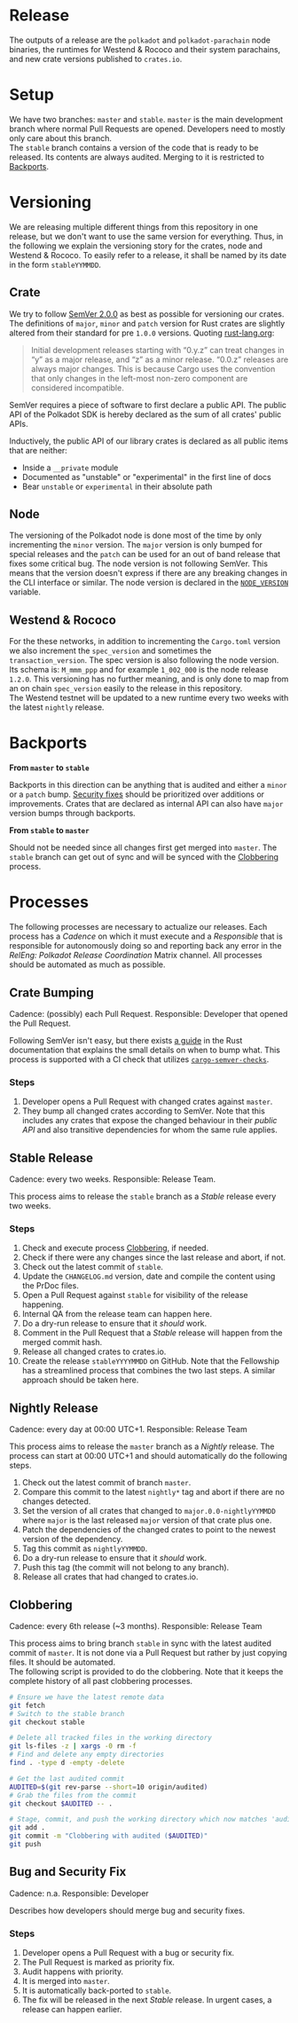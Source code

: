 # Release

The outputs of a release are the `polkadot` and `polkadot-parachain` node binaries, the runtimes for Westend & Rococo
and their system parachains, and new crate versions published to `crates.io`.

# Setup

We have two branches: `master` and `stable`. `master` is the main development branch where normal Pull Requests are
opened. Developers need to mostly only care about this branch.  
The `stable` branch contains a version of the code that is ready to be released. Its contents are always audited.
Merging to it is restricted to [Backports](#backports).

# Versioning

We are releasing multiple different things from this repository in one release, but we don't want to use the same
version for everything. Thus, in the following we explain the versioning story for the crates, node and Westend &
Rococo. To easily refer to a release, it shall be named by its date in the form `stableYYMMDD`.

## Crate

We try to follow [SemVer 2.0.0](https://semver.org/) as best as possible for versioning our crates. The definitions of
`major`, `minor` and `patch` version for Rust crates are slightly altered from their standard for pre `1.0.0` versions.
Quoting [rust-lang.org](https://doc.rust-lang.org/cargo/reference/semver.html):  

>Initial development releases starting with “0.y.z” can treat changes in “y” as a major release, and “z” as a minor
release. “0.0.z” releases are always major changes. This is because Cargo uses the convention that only changes in the
left-most non-zero component are considered incompatible.

SemVer requires a piece of software to first declare a public API. The public API of the Polkadot SDK
is hereby declared as the sum of all crates' public APIs.

Inductively, the public API of our library crates is declared as all public items that are neither:
- Inside a `__private` module
- Documented as "unstable" or "experimental" in the first line of docs
- Bear `unstable` or `experimental` in their absolute path

## Node

The versioning of the Polkadot node is done most of the time by only incrementing the `minor` version. The `major`
version is only bumped for special releases and the `patch` can be used for an out of band release that fixes some
critical bug. The node version is not following SemVer. This means that the version doesn't express if there are any
breaking changes in the CLI interface or similar. The node version is declared in the
[`NODE_VERSION`](https://paritytech.github.io/polkadot-sdk/master/polkadot_node_primitives/constant.NODE_VERSION.html)
variable.

## Westend & Rococo

For the these networks, in addition to incrementing the `Cargo.toml` version we also increment the `spec_version` and
sometimes the `transaction_version`. The spec version is also following the node version. Its schema is: `M_mmm_ppp` and
for example `1_002_000` is the node release `1.2.0`. This versioning has no further meaning, and is only done to map
from an on chain `spec_version` easily to the release in this repository.  
The Westend testnet will be updated to a new runtime every two weeks with the latest `nightly` release.

# Backports

**From `master` to `stable`**

Backports in this direction can be anything that is audited and either a `minor` or a `patch` bump. [Security
fixes](#bug-and-security-fix) should be prioritized over additions or improvements. Crates that are declared as internal
API can also have `major` version bumps through backports.

**From `stable` to `master`**

Should not be needed since all changes first get merged into `master`. The `stable` branch can get out of sync and will
be synced with the [Clobbering](#clobbering) process.

# Processes

The following processes are necessary to actualize our releases. Each process has a *Cadence* on which it must execute
and a *Responsible* that is responsible for autonomously doing so and reporting back any error in the *RelEng: Polkadot
Release Coordination* Matrix channel. All processes should be automated as much as possible.

## Crate Bumping

Cadence: (possibly) each Pull Request. Responsible: Developer that opened the Pull Request.

Following SemVer isn't easy, but there exists [a guide](https://doc.rust-lang.org/cargo/reference/semver.html) in the
Rust documentation that explains the small details on when to bump what. This process is supported with a CI check that
utilizes [`cargo-semver-checks`](https://github.com/obi1kenobi/cargo-semver-checks).

### Steps

1. Developer opens a Pull Request with changed crates against `master`.
1. They bump all changed crates according to SemVer. Note that this includes any crates that expose the changed
   behaviour in their *public API* and also transitive dependencies for whom the same rule applies.

## Stable Release

Cadence: every two weeks. Responsible: Release Team.

This process aims to release the `stable` branch as a *Stable* release every two weeks.

### Steps

1. Check and execute process [Clobbering](#clobbering), if needed.
2. Check if there were any changes since the last release and abort, if not.
3. Check out the latest commit of `stable`.
4. Update the `CHANGELOG.md` version, date and compile the content using the PrDoc files.
5. Open a Pull Request against `stable` for visibility of the release happening.
6. Internal QA from the release team can happen here.
7. Do a dry-run release to ensure that it *should* work.
8. Comment in the Pull Request that a *Stable* release will happen from the merged commit hash.
9. Release all changed crates to crates.io.
10. Create the release `stableYYYYMMDD` on GitHub. Note that the Fellowship has a streamlined process that combines the
    two last steps. A similar approach should be taken here.

## Nightly Release

Cadence: every day at 00:00 UTC+1. Responsible: Release Team

This process aims to release the `master` branch as a *Nightly* release. The process can start at 00:00 UTC+1 and should
automatically do the following steps.

1. Check out the latest commit of branch `master`.
2. Compare this commit to the latest `nightly*` tag and abort if there are no changes detected.
3. Set the version of all crates that changed to `major.0.0-nightlyYYMMDD` where `major` is the last released `major`
   version of that crate plus one.
4. Patch the dependencies of the changed crates to point to the newest version of the dependency.
5. Tag this commit as `nightlyYYMMDD`.
6. Do a dry-run release to ensure that it *should* work.
7. Push this tag (the commit will not belong to any branch).
8. Release all crates that had changed to crates.io.

## Clobbering

Cadence: every 6th release (~3 months). Responsible: Release Team

This process aims to bring branch `stable` in sync with the latest audited commit of `master`. It is not done via a Pull
Request but rather by just copying files. It should be automated.  
The following script is provided to do the clobbering. Note that it keeps the complete history of all past clobbering
processes.

```bash
# Ensure we have the latest remote data
git fetch
# Switch to the stable branch
git checkout stable

# Delete all tracked files in the working directory
git ls-files -z | xargs -0 rm -f
# Find and delete any empty directories
find . -type d -empty -delete

# Get the last audited commit
AUDITED=$(git rev-parse --short=10 origin/audited)
# Grab the files from the commit
git checkout $AUDITED -- .

# Stage, commit, and push the working directory which now matches 'audited' 1:1
git add .
git commit -m "Clobbering with audited ($AUDITED)"
git push
```

## Bug and Security Fix

Cadence: n.a. Responsible: Developer

Describes how developers should merge bug and security fixes.

### Steps

1. Developer opens a Pull Request with a bug or security fix.
2. The Pull Request is marked as priority fix.
3. Audit happens with priority.
4. It is merged into `master`.
5. It is automatically back-ported to `stable`.
6. The fix will be released in the next *Stable* release. In urgent cases, a release can happen earlier.
